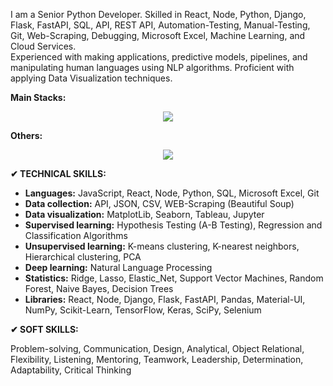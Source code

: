 I am a Senior Python Developer. Skilled in React, Node, Python, Django, Flask, FastAPI, SQL, API, REST API, Automation-Testing, Manual-Testing, Git, Web-Scraping, Debugging, Microsoft Excel, Machine Learning, and Cloud Services. <br />
Experienced with making applications, predictive models, pipelines, and manipulating human languages using NLP algorithms. Proficient with applying Data Visualization techniques.

<b>Main Stacks:</b>
<p align="center">
  <img src="https://skillicons.dev/icons?i=python,django,flask,fastapi,tensorflow,ai,selenium,js,react,nodejs,next,vue" />
</p>

<b>Others:</b>
<p align="center">
  <img src="https://skillicons.dev/icons?i=aws,azure,gcp,cloudflare,firebase,supabase,heroku,vercel,docker,kubernetes,grafana,prometheus,kafka,elasticsearch,jenkins,nginx,postman,redis,mysql,postgres,sqlite,mongodb,dynamodb,graphql,git,github,gitlab,linux,vim,vscode" />
</p>

<b>✔ TECHNICAL SKILLS:</b>
- <b>Languages:</b> JavaScript, React, Node, Python, SQL, Microsoft Excel, Git
- <b>Data collection:</b> API, JSON, CSV, WEB-Scraping (Beautiful Soup)
- <b>Data visualization:</b> MatplotLib, Seaborn, Tableau, Jupyter
- <b>Supervised learning:</b> Hypothesis Testing (A-B Testing), Regression and Classification Algorithms
- <b>Unsupervised learning:</b> K-means clustering, K-nearest neighbors, Hierarchical clustering, PCA
- <b>Deep learning:</b> Natural Language Processing
- <b>Statistics:</b> Ridge, Lasso, Elastic_Net, Support Vector Machines, Random Forest, Naive Bayes, Decision Trees
- <b>Libraries:</b> React, Node, Django, Flask, FastAPI, Pandas, Material-UI, NumPy, Scikit-Learn, TensorFlow, Keras, SciPy, Selenium

<b>✔ SOFT SKILLS:</b>
<p>
  Problem-solving, Communication, Design, Analytical, Object Relational, Flexibility, Listening, Mentoring, Teamwork, Leadership, Determination, Adaptability, Critical Thinking
</p>

